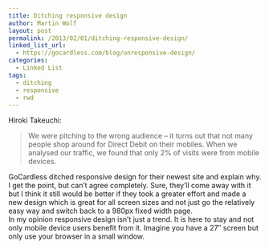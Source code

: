 ```yaml
---
title: Ditching responsive design
author: Martin Wolf
layout: post
permalink: /2013/02/01/ditching-responsive-design/
linked_list_url:
  - https://gocardless.com/blog/unresponsive-design/
categories:
  - Linked List
tags:
  - ditching
  - responsive
  - rwd
---
```

<p class="linked-list-quote-author">
  Hiroki Takeuchi:
</p>

> We were pitching to the wrong audience &#8211; it turns out that not many people shop around for Direct Debit on their mobiles. When we analysed our traffic, we found that only 2% of visits were from mobile devices.

GoCardless ditched responsive design for their newest site and explain why. I get the point, but can&#8217;t agree completely. Sure, they&#8217;ll come away with it but I think it still would be better if they took a greater effort and made a new design which is great for all screen sizes and not just go the relatively easy way and switch back to a 980px fixed width page.  
In my opinion responsive design isn&#8217;t just a trend. It is here to stay and not only mobile device users benefit from it. Imagine you have a 27&#8243; screen but only use your browser in a small window.
